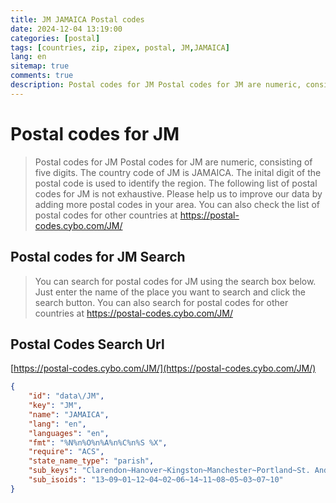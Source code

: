 ```yaml
---
title: JM JAMAICA Postal codes 
date: 2024-12-04 13:19:00
categories: [postal]
tags: [countries, zip, zipex, postal, JM,JAMAICA]
lang: en
sitemap: true
comments: true
description: Postal codes for JM Postal codes for JM are numeric, consisting of five digits. The country code of JM is JAMAICA. The inital digit of the postal code is used to identify the region. The following list of postal codes for JM is not exhaustive. Please help us to improve our data by adding more postal codes in your area. You can also check the list of postal codes for other countries at https://postal-codes.cybo.com/JM/
---
```


# Postal codes for JM
> Postal codes for JM Postal codes for JM are numeric, consisting of five digits. The country code of JM is JAMAICA. The inital digit of the postal code is used to identify the region. The following list of postal codes for JM is not exhaustive. Please help us to improve our data by adding more postal codes in your area. You can also check the list of postal codes for other countries at https://postal-codes.cybo.com/JM/

## Postal codes for JM Search 
> You can search for postal codes for JM using the search box below. Just enter the name of the place you want to search and click the search button. You can also search for postal codes for other countries at https://postal-codes.cybo.com/JM/

## Postal Codes Search Url

[https://postal-codes.cybo.com/JM/](https://postal-codes.cybo.com/JM/)
```json
{
    "id": "data\/JM",
    "key": "JM",
    "name": "JAMAICA",
    "lang": "en",
    "languages": "en",
    "fmt": "%N%n%O%n%A%n%C%n%S %X",
    "require": "ACS",
    "state_name_type": "parish",
    "sub_keys": "Clarendon~Hanover~Kingston~Manchester~Portland~St. Andrew~St. Ann~St. Catherine~St. Elizabeth~St. James~St. Mary~St. Thomas~Trelawny~Westmoreland",
    "sub_isoids": "13~09~01~12~04~02~06~14~11~08~05~03~07~10"
}
```
